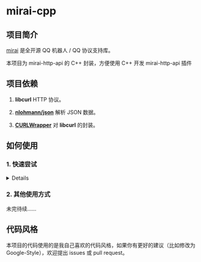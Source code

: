 # mirai-cpp

## 项目简介

[mirai](https://github.com/mamoe/mirai) 是全开源 QQ 机器人 / QQ 协议支持库。

本项目为 mirai-http-api 的 C++ 封装，方便使用 C++ 开发 mirai-http-api 插件

## 项目依赖

1. **libcurl** HTTP 协议。

2. [**nlohmann/json**](https://github.com/nlohmann/json) 解析 JSON 数据。

3. [**CURLWrapper**](https://github.com/cyanray/CURLWrapper) 对 **libcurl** 的封装。

## 如何使用

### 1. 快速尝试

<details>

（以下内容基于 Windows 10 平台，使用 Visual Studio 2019 作为开发软件。）

本项目使用了 3 个第三方项目，其中 **CURLWrapper** 已经嵌入到本项目，而 **libcurl** 以及 **nlohmann/json** 需要额外安装。

有很多方法可以在你的电脑上下载并安装 **libcurl** 和 **nlohmann/json** 库，这里介绍一种更不容易出错的方法。

在这一切开始之前，你需要下载并安装 [**Git for windows**](https://gitforwindows.org/), 如果你已经安装并且很熟悉它，那么可以略过这个步骤。如果你不熟悉，在这之后可以去了解一下什么是 **Git** 。

然后，我们需要安装 [**vcpkg**](https://github.com/microsoft/vcpkg) , 这是一个来自微软的跨平台的 C++ 库管理器。如果你已经安装了 **vcpkg** 并且很熟悉它，那么可以略过这个步骤。

#### (1) 安装 **vcpkg** (如果你已经安装则可以略过)

1. 打开 Powershell ，找到一个合适的位置，执行以下命令：

```shell
git clone https://github.com/Microsoft/vcpkg.git
cd vcpkg
.\bootstrap-vcpkg.bat
```

2. 如果上面的代码执行无误，那么 **vcpkg** 已经成功编译。执行下面的命令让 **Visual Studio 2019** 与 **vcpkg** 相关联

```shell
.\vcpkg integrate install
```

#### (2) 使用 **vcpkg** 安装 libcurl 和 **nlohmann/json**

完成这一步你只需执行：

```shell
./vcpkg install curl nlohmann-json
```

#### (3) 使用 **vcpkg** 安装 **mirai-cpp**

这一步稍微复杂，你需要执行：

```shell
git clone https://github.com/cyanray/ports.git tmp ; mv tmp/* ports/ ; rm -Recurse -Force tmp
./vcpkg install mirai-cpp
```

#### (4) 在 **Visual Studio** 中创建一个项目，开始使用

尝试以下代码：

```c++
#include <iostream>
#include <mirai.hpp>

int main()
{
	using namespace std;
	using namespace Cyan;
	MiraiBot bot;
	while (true)
	{
		try
		{
            // InitKeyVl0CEUzZ 改为你的 InitKey，
            // 2110000000 改为你的 bot 的 QQ 号码
			bot.Auth("InitKeyVl0CEUzZ", 2110000000ll);
			break;
		}
		catch (const std::exception & ex)
		{
			cout << ex.what() << endl;
		}
	}
	cout << "成功登录 bot。" << endl;


	bot.OnFriendMessageReceived(
		[&](FriendMessage fm)
		{
			bot.SendFriendMessage(fm.Sender.QQ, fm.MessageChain);
		});

	bot.OnGroupMessageReceived(
		[&](GroupMessage gm)
		{
			bot.SendGroupMessage(gm.Sender.Group.GID, "为什么要 " + gm.MessageChain);
		});

	try
	{
		bot.EventLoop();
	}
	catch (const std::exception & ex)
	{
		cout << ex.what() << endl;
	}

	return 0;
}
```

如果一切正常，给你的机器人发消息，他会回复同样的消息给你！

</details>

### 2. 其他使用方式

未完待续……

## 代码风格

本项目的代码使用的是我自己喜欢的代码风格，如果你有更好的建议（比如修改为 Google-Style），欢迎提出 issues 或 pull request。
